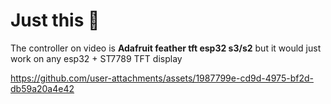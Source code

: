 # Just this 👀

The controller on video is **Adafruit feather tft esp32 s3/s2** but it would just work on any esp32 + ST7789 TFT display

https://github.com/user-attachments/assets/1987799e-cd9d-4975-bf2d-db59a20a4e42

